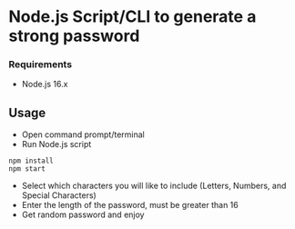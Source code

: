 # Node.js Script/CLI to generate a strong password

### Requirements

- Node.js 16.x

## Usage

- Open command prompt/terminal
- Run Node.js script

```shell
npm install
npm start
```

- Select which characters you will like to include (Letters, Numbers, and Special Characters)
- Enter the length of the password, must be greater than 16
- Get random password and enjoy
